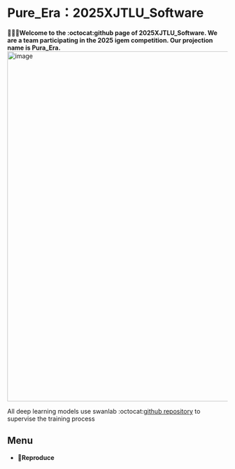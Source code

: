 # Pure_Era：2025XJTLU_Software
🤝🤝🤝**Welcome to the :octocat:github page of 2025XJTLU_Software. We are a team participating in the 2025 igem competition. Our projection name is Pura_Era.**
<img width="800" alt="image" src="https://github.com/user-attachments/assets/8ec66eb9-fb1c-4500-a96b-027160bc3257" />

All deep learning models use swanlab :octocat:[github repository](https://github.com/SwanHubX/SwanLab.git) to supervise the training process

## Menu
- :book:**Reproduce**
